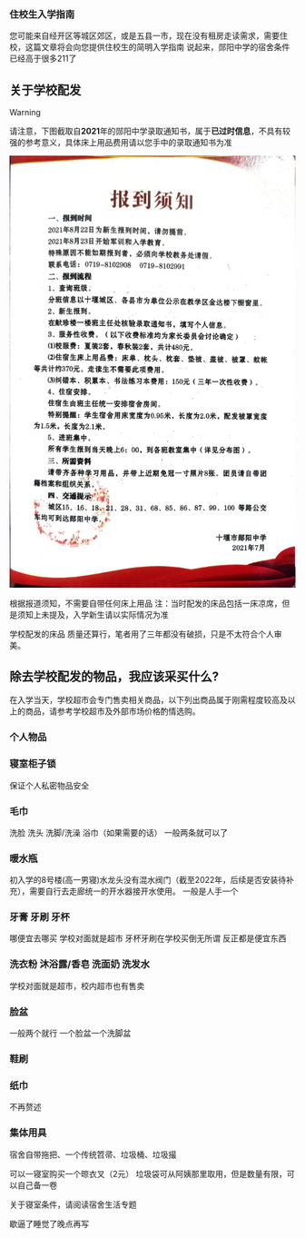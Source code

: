 ### 住校生入学指南

您可能来自经开区等城区郊区，或是五县一市，现在没有租房走读需求，需要住校，这篇文章将会向您提供住校生的简明入学指南
说起来，郧阳中学的宿舍条件已经高于很多211了

## 关于学校配发
> [!WARNING]
> 请注意，下图截取自**2021**年的郧阳中学录取通知书，属于**已过时信息**，不具有较强的参考意义，具体床上用品费用请以您手中的录取通知书为准

![报道须知](./notice.jpg)

根据报道须知，不需要自带任何床上用品
注：当时配发的床品包括一床凉席，但是须知上未提及，入学新生请以实际情况为准

学校配发的床品 质量还算行，笔者用了三年都没有破损，只是不太符合个人审美。

## 除去学校配发的物品，我应该采买什么?
在入学当天，学校超市会专门售卖相关商品，以下列出商品属于刚需程度较高及以上的商品，请参考学校超市及外部市场价格酌情选购。

### 个人物品

### 寝室柜子锁
保证个人私密物品安全

### 毛巾
洗脸 洗头 洗脚/洗澡 浴巾（如果需要的话）
一般两条就可以了

### 暖水瓶
初入学的8号楼(高一男寝)水龙头没有混水阀门（截至2022年，后续是否安装待补充），需要自行去走廊统一的开水器接开水使用。
一般是人手一个

### 牙膏 牙刷 牙杯 
哪便宜去哪买 学校对面就是超市 牙杯牙刷在学校买倒无所谓 反正都是便宜东西

### 洗衣粉 沐浴露/香皂 洗面奶 洗发水
学校对面就是超市，校内超市也有售卖

### 脸盆
一般两个就行 一个脸盆一个洗脚盆  

### 鞋刷

### 纸巾
不再赘述

### 集体用具
宿舍自带拖把、一个传统笤帚、垃圾桶、垃圾撮

可以一寝室购买一个晾衣叉（2元）
垃圾袋可从阿姨那里取用，但是数量有限，可以自己备一卷


关于寝室条件，请阅读宿舍生活专题

歇逼了睡觉了晚点再写
